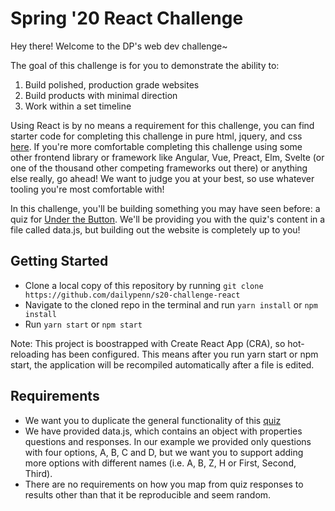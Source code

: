 # Spring '20 React Challenge

Hey there! Welcome to the DP's web dev challenge~

The goal of this challenge is for you to demonstrate the ability to:

1. Build polished, production grade websites
2. Build products with minimal direction
3. Work within a set timeline

Using React is by no means a requirement for this challenge, you can find
starter code for completing this challenge in pure html, jquery, and css
[here](https://github.com/dailypenn/s20-challenge). If you're more comfortable
completing this challenge using some other frontend library or framework like
Angular, Vue, Preact, Elm, Svelte (or one of the thousand other competing frameworks out there) or anything else really, go ahead! We want to judge
you at your best, so use whatever tooling you're most comfortable with!

In this challenge, you'll be building something you may have seen before:
a quiz for [Under the Button](https://www.underthebutton.com/). We'll be
providing you with the quiz's content in a file called data.js, but
building out the website is completely up to you!

## Getting Started
- Clone a local copy of this repository by running `git clone https://github.com/dailypenn/s20-challenge-react`
- Navigate to the cloned repo in the terminal and run `yarn install` or `npm install`
- Run `yarn start` or `npm start`

Note: This project is boostrapped with Create React App (CRA), so hot-reloading has been configured. This means after you run yarn start or npm start, the application will be recompiled automatically after a file is edited. 

## Requirements
- We want you to duplicate the general functionality of this [quiz](https://www.underthebutton.com/article/2020/01/parents-obligated-talk)
- We have provided data.js, which contains an object with properties questions and responses. In our example we provided only questions with four options, A, B, C and D, but we want you to support adding more options with different names (i.e. A, B, Z, H or First, Second, Third).
- There are no requirements on how you map from quiz responses to results other than that it be reproducible and seem random.
